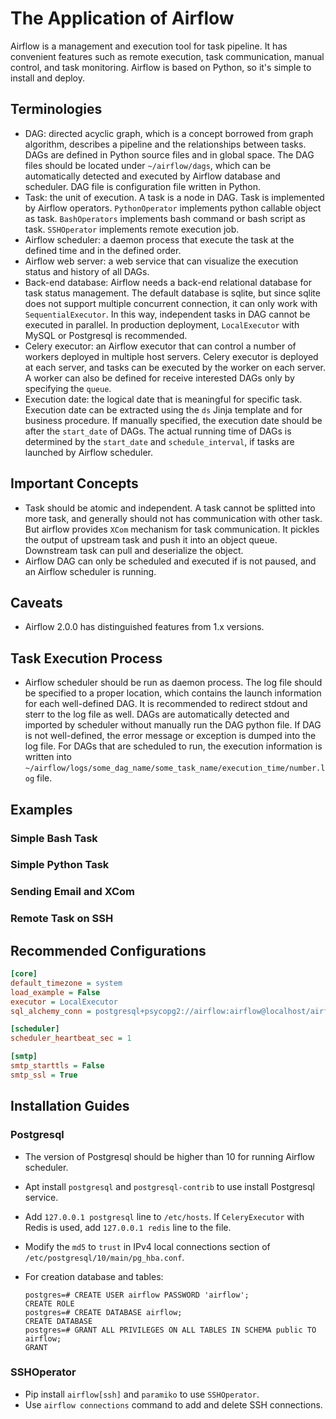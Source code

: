 # The Application of Airflow

Airflow is a management and execution tool for task pipeline. It has convenient features such as remote execution, task communication, manual control, and task monitoring. Airflow is based on Python, so it's simple to install and deploy.

## Terminologies

- DAG: directed acyclic graph, which is a concept borrowed from graph algorithm, describes a pipeline and the relationships between tasks. DAGs are defined in Python source files and in global space. The DAG files should be located under `~/airflow/dags`, which can be automatically detected and executed by Airflow database and scheduler. DAG file is configuration file written in Python.
- Task: the unit of execution. A task is a node in DAG. Task is implemented by Airflow operators. `PythonOperator` implements python callable object as task. `BashOperators` implements bash command or bash script as task. `SSHOperator` implements remote execution job.
- Airflow scheduler: a daemon process that execute the task at the defined time and in the defined order.
- Airflow web server: a web service that can visualize the execution status and history of all DAGs.
- Back-end database: Airflow needs a back-end relational database for task status management. The default database is sqlite, but since sqlite does not support multiple concurrent connection, it can only work with `SequentialExecutor`. In this way, independent tasks in DAG cannot be executed in parallel. In production deployment, `LocalExecutor` with MySQL or Postgresql is recommended. 
- Celery executor: an Airflow executor that can control a number of workers deployed in multiple host servers. Celery executor is deployed at each server, and tasks can be executed by the worker on each server. A worker can also be defined for receive interested DAGs only by specifying the `queue`. 
- Execution date: the logical date that is meaningful for specific task. Execution date can be extracted using the `ds` Jinja template and for business procedure. If manually specified, the execution date should be after the `start_date` of DAGs. The actual running time of DAGs is determined by the `start_date` and `schedule_interval`, if tasks are launched by Airflow scheduler.

## Important Concepts

- Task should be atomic and independent. A task cannot be splitted into more task, and generally should not has communication with other task. But airflow provides `XCom` mechanism for task communication. It pickles the output of upstream task and push it into an object queue. Downstream task can pull and deserialize the object.
- Airflow DAG can only be scheduled and executed if is not paused, and an Airflow scheduler is running.

## Caveats

- Airflow 2.0.0 has distinguished features from 1.x versions.

## Task Execution Process

- Airflow scheduler should be run as daemon process. The log file should be specified to a proper location, which contains the launch information for each well-defined DAG. It is recommended to redirect stdout and sterr to the log file as well. DAGs are automatically detected and imported by scheduler without manually run the DAG python file. If DAG is not well-defined, the error message or exception is dumped into the log file. For DAGs that are scheduled to run, the execution information is written into `~/airflow/logs/some_dag_name/some_task_name/execution_time/number.log` file. 

## Examples

### Simple Bash Task



### Simple Python Task



### Sending Email and XCom



### Remote Task on SSH



## Recommended Configurations

```ini
[core]
default_timezone = system
load_example = False
executor = LocalExecutor
sql_alchemy_conn = postgresql+psycopg2://airflow:airflow@localhost/airflow

[scheduler]
scheduler_heartbeat_sec = 1

[smtp]
smtp_starttls = False
smtp_ssl = True

```

## Installation Guides

### Postgresql

- The version of Postgresql should be higher than 10 for running Airflow scheduler.

- Apt install `postgresql` and `postgresql-contrib` to use install Postgresql service.

- Add `127.0.0.1 postgresql` line to `/etc/hosts`. If `CeleryExecutor` with Redis is used, add `127.0.0.1 redis` line to the file.

- Modify the `md5` to `trust` in IPv4 local connections section of `/etc/postgresql/10/main/pg_hba.conf`.

- For creation database and tables:

  ```
  postgres=# CREATE USER airflow PASSWORD 'airflow';
  CREATE ROLE
  postgres=# CREATE DATABASE airflow;
  CREATE DATABASE
  postgres=# GRANT ALL PRIVILEGES ON ALL TABLES IN SCHEMA public TO airflow;
  GRANT
  ```

### SSHOperator

- Pip install `airflow[ssh]` and `paramiko` to use `SSHOperator`.
- Use `airflow connections` command to add and delete SSH connections.



